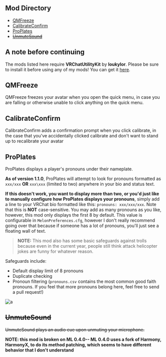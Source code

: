 ## Mod Directory
- [QMFreeze](#qmfreeze)
- [CalibrateConfirm](#calibrateconfirm)
- [ProPlates](#proplates)
- [~~UnmuteSound~~](#unmutesound)

## A note before continuing
The mods listed here require **VRChatUtilityKit** by **loukylor**. Please be sure to install it before using any of my mods! You can get it [here](https://github.com/loukylor/VRC-Mods/releases).

## QMFreeze
QMFreeze freezes your avatar when you open the quick menu, in case you are falling or otherwise unable to click anything on the quick menu.

## CalibrateConfirm
CalibrateConfirm adds a confirmation prompt when you click calibrate, in the case that you've accidentally clicked calibrate and don't want to stand up to recalibrate your avatar

## ProPlates
ProPlates displays a player's pronouns under their nameplate.

**As of version 1.1.0**, ProPlates will attempt to look for pronouns formatted as `xxx/xxx` **OR** `xxx\xxx` (limited to two) anywhere in your bio and status text.

**If this doesn't work, you want to display more than two, or you'd just like to manually configure how ProPlates displays your pronouns**, simply add a line to your VRChat bio formatted like this: `pronouns: xxx/xxx/xxx`. Note that this is **NOT** case-sensitive. You may add as many pronouns as you like, however, this mod only displays the first 8 by default. This value is configurable in `MelonPreferences.cfg`, however I don't really recommend going over that because if someone has a lot of pronouns, you'll just see a floating wall of text.

>**NOTE:** This mod also has some basic safeguards against trolls because even in the current year, people still think attack helicopter jokes are funny for whatever reason.

Safeguards include:
- Default display limit of 8 pronouns
- Duplicate checking
- Pronoun filtering (`pronouns.csv` contains the most common good faith pronouns. If you feel that more pronouns belong here, feel free to send a pull request!)

![a](https://i.imgur.com/AZEl7LA.png)


## ~~UnmuteSound~~
~~UnmuteSound plays an audio cue upon unmuting your microphone.~~

**NOTE: this mod is broken on ML 0.4.0-- ML 0.4.0 uses a fork of Harmony, HarmonyX, to do its method patching, which seems to have different behavior that I don't understand**
